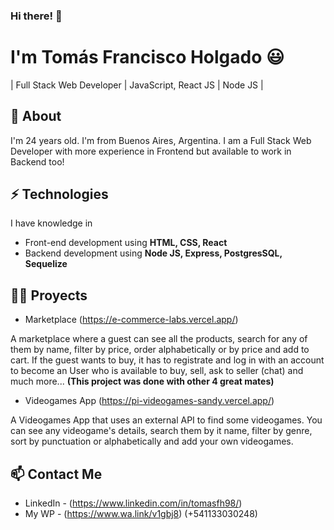 ### Hi there! 👋

# I'm Tomás Francisco Holgado 😃
| Full Stack Web Developer | JavaScript, React JS | Node JS |

## 🧐 About
I'm 24 years old. I'm from Buenos Aires, Argentina. I am a Full Stack Web Developer with more experience in Frontend but available to work in Backend too!

## ⚡ Technologies
I have knowledge in
- Front-end development using **HTML, CSS, React**
- Backend development using **Node JS, Express, PostgresSQL, Sequelize**

## 👨‍💻 Proyects

- Marketplace (https://e-commerce-labs.vercel.app/)

A marketplace where a guest can see all the products, search for any of them by name, filter by price, order alphabetically or by price and add to cart.
If the guest wants to buy, it has to registrate and log in with an account to become an User who is available to buy, sell, ask to seller (chat) and much more...
**(This project was done with other 4 great mates)**

- Videogames App (https://pi-videogames-sandy.vercel.app/)

A Videogames App that uses an external API to find some videogames. You can see any videogame's details, search them by it name, filter by genre, sort by punctuation or alphabetically and add your own videogames.

## 📫 Contact Me
- LinkedIn - (https://www.linkedin.com/in/tomasfh98/)
- My WP - (https://www.wa.link/v1gbj8) (+541133030248)
